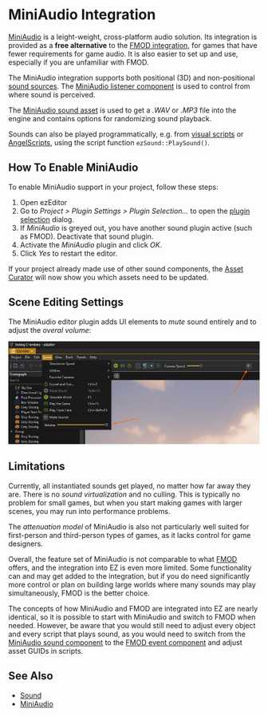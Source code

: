# MiniAudio Integration

[MiniAudio](https://miniaud.io) is a leight-weight, cross-platform audio solution. Its integration is provided as a **free alternative** to the [FMOD integration](../fmod/fmod-overview.md), for games that have fewer requirements for game audio. It is also easier to set up and use, especially if you are unfamiliar with FMOD.

The MiniAudio integration supports both positional (3D) and non-positional [sound sources](ma-sound-component.md). The [MiniAudio listener component](ma-listener-component.md) is used to control from where sound is perceived.

The [MiniAudio sound asset](ma-sound-asset.md) is used to get a *.WAV* or *.MP3* file into the engine and contains options for randomizing sound playback.

Sounds can also be played programmatically, e.g. from [visual scripts](../../custom-code/visual-script/visual-script-overview.md) or [AngelScripts](../../custom-code/angelscript/angelscript-overview.md), using the script function `ezSound::PlaySound()`.

## How To Enable MiniAudio

To enable MiniAudio support in your project, follow these steps:

1. Open ezEditor
1. Go to *Project > Plugin Settings > Plugin Selection...* to open the [plugin selection](../../projects/plugin-selection.md) dialog.
1. If *MiniAudio* is greyed out, you have another sound plugin active (such as FMOD). Deactivate that sound plugin.
1. Activate the *MiniAudio* plugin and click *OK*.
1. Click *Yes* to restart the editor.

If your project already made use of other sound components, the [Asset Curator](../../assets/asset-curator.md) will now show you which assets need to be updated.

## Scene Editing Settings

The MiniAudio editor plugin adds UI elements to *mute* sound entirely and to adjust the *overal volume*:

![MiniAudio UI](../media/sound-ui.jpg)

## Limitations

Currently, all instantiated sounds get played, no matter how far away they are. There is no *sound virtualization* and no culling. This is typically no problem for small games, but when you start making games with larger scenes, you may run into performance problems.

The *attenuation model* of MiniAudio is also not particularly well suited for first-person and third-person types of games, as it lacks control for game designers.

Overall, the feature set of MiniAudio is not comparable to what [FMOD](../fmod/fmod-overview.md) offers, and the integration into EZ is even more limited. Some functionality can and may get added to the integration, but if you do need significantly more control or plan on building large worlds where many sounds may play simultaneously, FMOD is the better choice. 

The concepts of how MiniAudio and FMOD are integrated into EZ are nearly identical, so it is possible to start with MiniAudio and switch to FMOD when needed. However, be aware that you would still need to adjust every object and every script that plays sound, as you would need to switch from the [MiniAudio sound component](ma-sound-component.md) to the [FMOD event component](../fmod/fmod-event-component.md) and adjust asset GUIDs in scripts.

## See Also

* [Sound](../sound-overview.md)
* [MiniAudio](https://miniaud.io)
